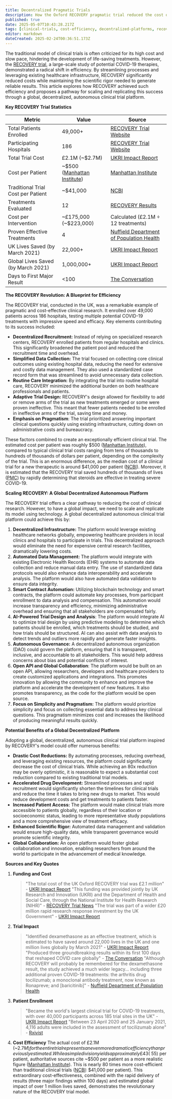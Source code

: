 ```yaml
---
title: Decentralized Pragmatic Trials
description: How the Oxford RECOVERY pragmatic trial reduced the cost of clinical research by 80X
published: true
date: 2025-05-07T10:43:28.217Z
tags: [clinical-trials, cost-efficiency, decentralized-platforms, recovery-trial]
editor: markdown
dateCreated: 2025-02-24T00:36:51.173Z
---
```



The traditional model of clinical trials is often criticized for its high cost and slow pace, hindering the development of life-saving treatments. However, the [RECOVERY trial](https://www.recoverytrial.net/), a large-scale study of potential COVID-19 therapies, demonstrated a radical shift in efficiency. By streamlining processes and leveraging existing healthcare infrastructure, RECOVERY significantly reduced costs while maintaining the scientific rigor needed to generate reliable results. This article explores how RECOVERY achieved such efficiency and proposes a pathway for scaling and replicating this success through a global, decentralized, autonomous clinical trial platform.

**Key RECOVERY Trial Statistics**

| Metric | Value | Source |
|--------|--------|---------|
| Total Patients Enrolled | 49,000+ | [RECOVERY Trial Website](https://www.recoverytrial.net/) |
| Participating Hospitals | 186 | [RECOVERY Trial Website](https://www.recoverytrial.net/) |
| Total Trial Cost | £2.1M (~$2.7M) | [UKRI Impact Report](https://www.ukri.org/who-we-are/how-we-are-doing/research-outcomes-and-impact/mrc/recovery-trial-identifies-covid-19-treatments/) |
| Cost per Patient | ~$500 ([Manhattan Institute](https://manhattan.institute/article/slow-costly-clinical-trials-drag-down-biomedical-breakthroughs)) | [Manhattan Institute](https://manhattan.institute/article/slow-costly-clinical-trials-drag-down-biomedical-breakthroughs) |
| Traditional Trial Cost per Patient | ~$41,000 | [NCBI](https://www.ncbi.nlm.nih.gov/pmc/articles/PMC7295430/) |
| Treatments Evaluated | 12 | [RECOVERY Results](https://www.recoverytrial.net/results) |
| Cost per Intervention | ~£175,000 (~$223,000) | Calculated (£2.1M ÷ 12 treatments) |
| Proven Effective Treatments | 4 | [Nuffield Department of Population Health](https://www.ndph.ox.ac.uk/news/recovery-trial-celebrates-two-year-anniversary-of-life-saving-dexamethasone-result) |
| UK Lives Saved (by March 2021) | 22,000+ | [UKRI Impact Report](https://www.ukri.org/who-we-are/how-we-are-doing/research-outcomes-and-impact/mrc/recovery-trial-identifies-covid-19-treatments/) |
| Global Lives Saved (by March 2021) | 1,000,000+ | [UKRI Impact Report](https://www.ukri.org/who-we-are/how-we-are-doing/research-outcomes-and-impact/mrc/recovery-trial-identifies-covid-19-treatments/) |
| Days to First Major Result | <100 | [The Conversation](https://theconversation.com/the-inside-story-of-recovery-how-the-worlds-largest-covid-19-trial-transformed-treatment-and-what-it-could-do-for-other-diseases-184772) |

**The RECOVERY Revolution: A Blueprint for Efficiency**

The RECOVERY trial, conducted in the UK, was a remarkable example of pragmatic and cost-effective clinical research. It enrolled over 49,000 patients across 186 hospitals, testing multiple potential COVID-19 treatments with impressive speed and efficacy. Key elements contributing to its success included:

* **Decentralized Recruitment:** Instead of relying on specialized research centers, RECOVERY enrolled patients from regular hospitals and clinics. This significantly broadened the patient pool and reduced the recruitment time and overhead.
* **Simplified Data Collection:** The trial focused on collecting core clinical outcomes using existing hospital data, reducing the need for extensive and costly data management. They also used a standardized case record form that was streamlined to avoid unnecessary data collection.
* **Routine Care Integration:** By integrating the trial into routine hospital care, RECOVERY minimized the additional burden on both healthcare professionals and patients.
* **Adaptive Trial Design:** RECOVERY's design allowed for flexibility to add or remove arms of the trial as new treatments emerged or some were proven ineffective. This meant that fewer patients needed to be enrolled in ineffective arms of the trial, saving time and money.
* **Emphasis on Pragmatism**: The trial prioritized answering important clinical questions quickly using existing infrastructure, cutting down on administrative costs and bureaucracy.

These factors combined to create an exceptionally efficient clinical trial. The estimated cost per patient was roughly $500 ([Manhattan Institute](https://manhattan.institute/article/slow-costly-clinical-trials-drag-down-biomedical-breakthroughs)), compared to typical clinical trial costs ranging from tens of thousands to hundreds of thousands of dollars per patient, depending on the complexity of the trial. This is an enormous difference, as the median cost of a clinical trial for a new therapeutic is around $41,000 per patient ([NCBI](https://www.ncbi.nlm.nih.gov/pmc/articles/PMC7295430/)). Moreover, it is estimated that the RECOVERY trial saved hundreds of thousands of lives ([PMC](https://pmc.ncbi.nlm.nih.gov/articles/PMC8940185/)) by rapidly determining that steroids are effective in treating severe COVID-19.

**Scaling RECOVERY: A Global Decentralized Autonomous Platform**

The RECOVERY trial offers a clear pathway to reducing the cost of clinical research. However, to have a global impact, we need to scale and replicate its model using technology. A global decentralized autonomous clinical trial platform could achieve this by:

1. **Decentralized Infrastructure:** The platform would leverage existing healthcare networks globally, empowering healthcare providers in local clinics and hospitals to participate in trials. This decentralized approach would eliminate the need for expensive central research facilities, dramatically lowering costs.
2. **Automated Data Management:** The platform would integrate with existing Electronic Health Records (EHR) systems to automate data collection and reduce manual data entry. The use of standardized data protocols would also enhance data interoperability and accelerate analysis. The platform would also have automated data validation to ensure data integrity.
3. **Smart Contract Automation:** Utilizing blockchain technology and smart contracts, the platform could automate key processes, from participant enrollment to data analysis and compensation. This automation would increase transparency and efficiency, minimizing administrative overhead and ensuring that all stakeholders are compensated fairly.
4. **AI-Powered Trial Design and Analysis**: The platform would integrate AI to optimize trial design by using predictive modeling to determine which patients should be enrolled, which treatments should be studied, and how trials should be structured. AI can also assist with data analysis to detect trends and outliers more rapidly and generate faster insights.
5. **Autonomous Governance:** A decentralized autonomous organization (DAO) could govern the platform, ensuring that it is transparent, inclusive, and accountable to all stakeholders. This would help address concerns about bias and potential conflicts of interest.
6. **Open API and Global Collaboration**: The platform would be built on an open API, allowing researchers, developers and healthcare providers to create customized applications and integrations. This promotes innovation by allowing the community to enhance and improve the platform and accelerate the development of new features. It also promotes transparency, as the code for the platform would be open source.
7. **Focus on Simplicity and Pragmatism:** The platform would prioritize simplicity and focus on collecting essential data to address key clinical questions. This pragmatism minimizes cost and increases the likelihood of producing meaningful results quickly.

**Potential Benefits of a Global Decentralized Platform**

Adopting a global, decentralized, autonomous clinical trial platform inspired by RECOVERY's model could offer numerous benefits:

* **Drastic Cost Reductions:** By automating processes, reducing overhead, and leveraging existing resources, the platform could significantly decrease the cost of clinical trials. While achieving an 80x reduction may be overly optimistic, it is reasonable to expect a substantial cost reduction compared to existing traditional trial models.
* **Accelerated Drug Development:** Streamlined processes and rapid recruitment would significantly shorten the timelines for clinical trials and reduce the time it takes to bring new drugs to market. This would reduce development costs and get treatments to patients faster.
* **Increased Patient Access:** The platform would make clinical trials more accessible to patients globally, regardless of their location or socioeconomic status, leading to more representative study populations and a more comprehensive view of treatment efficacy.
* **Enhanced Scientific Rigor:** Automated data management and validation would ensure high-quality data, while transparent governance would promote scientific integrity.
* **Global Collaboration:** An open platform would foster global collaboration and innovation, enabling researchers from around the world to participate in the advancement of medical knowledge.

**Sources and Key Quotes**

1. **Funding and Cost**
   > "The total cost of the UK Oxford RECOVERY trial was £2.1 million" - [UKRI Impact Report](https://www.ukri.org/who-we-are/how-we-are-doing/research-outcomes-and-impact/mrc/recovery-trial-identifies-covid-19-treatments/)
   > "This funding was provided jointly by UK Research and Innovation (UKRI) and the Department of Health and Social Care, through the National Institute for Health Research (NIHR)" - [RECOVERY Trial News](https://www.recoverytrial.net/news/update)
   > "The trial was part of a wider £20 million rapid research response investment by the UK Government" - [UKRI Impact Report](https://www.ukri.org/who-we-are/how-we-are-doing/research-outcomes-and-impact/mrc/recovery-trial-identifies-covid-19-treatments/)

2. **Trial Impact**
   > "Identified dexamethasone as an effective treatment, which is estimated to have saved around 22,000 lives in the UK and one million lives globally by March 2021" - [UKRI Impact Report](https://www.ukri.org/who-we-are/how-we-are-doing/research-outcomes-and-impact/mrc/recovery-trial-identifies-covid-19-treatments/)
   > "Produced three groundbreaking results within its first 100 days that reshaped COVID care globally" - [The Conversation](https://theconversation.com/the-inside-story-of-recovery-how-the-worlds-largest-covid-19-trial-transformed-treatment-and-what-it-could-do-for-other-diseases-184772)
   > "Although RECOVERY will probably be remembered for the dexamethasone result, the study achieved a much wider legacy... including three additional proven COVID-19 treatments: the arthritis drug tocilizumab; a monoclonal antibody treatment, now known as Ronapreve; and [baricitinib]" - [Nuffield Department of Population Health](https://www.ndph.ox.ac.uk/news/recovery-trial-celebrates-two-year-anniversary-of-life-saving-dexamethasone-result)

3. **Patient Enrollment**
   > "Became the world's largest clinical trial for COVID-19 treatments, with over 40,000 participants across 185 trial sites in the UK" - [UKRI Impact Report](https://www.ukri.org/who-we-are/how-we-are-doing/research-outcomes-and-impact/mrc/recovery-trial-identifies-covid-19-treatments/)
   > "Between 23 April 2020 and 25 January 2021, 4,116 adults were included in the assessment of tocilizumab alone" - [Rxivist](https://rxivist.org/papers/129041)

4. **Cost Efficiency**
   The actual cost of £2.1M (~$2.7M) for the entire trial represents an even more dramatic efficiency than previously estimated. While a simple division yields approximately £43 (~$55) per patient, authoritative sources cite ~$500 per patient as a more realistic figure ([Manhattan Institute](https://manhattan.institute/article/slow-costly-clinical-trials-drag-down-biomedical-breakthroughs)). This is nearly 80 times more cost-efficient than traditional clinical trials ([NCBI](https://www.ncbi.nlm.nih.gov/pmc/articles/PMC7295430/): $41,000 per patient). This extraordinary cost-effectiveness, combined with the rapid delivery of results (three major findings within 100 days) and estimated global impact of over 1 million lives saved, demonstrates the revolutionary nature of the RECOVERY trial model.
